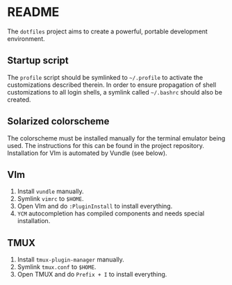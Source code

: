 README
======

The `dotfiles` project aims to create a powerful, portable development
environment.


Startup script
--------------

The `profile` script should be symlinked to `~/.profile` to activate the
customizations described therein. In order to ensure propagation of shell
customizations to all login shells, a symlink called `~/.bashrc` should also be
created.


Solarized colorscheme
---------------------

The colorscheme must be installed manually for the terminal emulator being
used. The instructions for this can be found in the project repository.
Installation for VIm is automated by Vundle (see below).


VIm
---

1. Install `vundle` manually.
2. Symlink `vimrc` to `$HOME`.
3. Open VIm and do `:PluginInstall` to install everything.
4. `YCM` autocompletion has compiled components and needs special installation.


TMUX
----

1. Install `tmux-plugin-manager` manually.
2. Symlink `tmux.conf` to `$HOME`.
3. Open TMUX and do `Prefix + I` to install everything.
